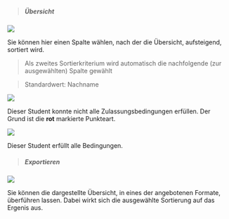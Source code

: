 <!--
  - @file page_admin_condition_list_de.md
  -
  - @license http://www.gnu.org/licenses/gpl-3.0.html GPL version 3
  -
  - @package OSTEPU (https://github.com/ostepu/system)
  - @since 0.4.3
  -
  - @author Till Uhlig <till.uhlig@student.uni-halle.de>
  - @date 2015
 -->


> ##### Übersicht #####

![](listD.png)

Sie können hier einen Spalte wählen, nach der die Übersicht, aufsteigend, sortiert wird.

> Als zweites Sortierkriterium wird automatisch die nachfolgende (zur ausgewählten) Spalte gewählt

> Standardwert: Nachname

![](listB.png)

Dieser Student konnte nicht alle Zulassungsbedingungen erfüllen. Der Grund ist die **rot** markierte Punkteart.

![](listC.png)

Dieser Student erfüllt alle Bedingungen.

> ##### Exportieren #####

![](listA.png)

Sie können die dargestellte Übersicht, in eines der angebotenen Formate, überführen lassen. Dabei wirkt sich die ausgewählte Sortierung auf das Ergenis aus.